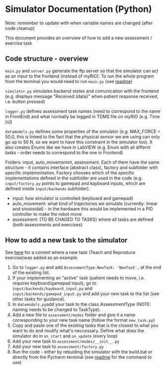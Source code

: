 # Simulator Documentation (Python)

Note: remember to update with when variable names are changed (after code cleanup)

This document provides an overview of how to add a new assessment / exercise task 

## Code structure - overview

`main.py` and `server.py` generate the ftp server so that the simulator can act as an input to the frontend (instead of myRIO). To run the whole program from the terminal you would need to run `main.py` (see [readme](https://gitlab.ethz.ch/RELab/eth-mike/eth-mike-simulator/-/blob/master/README.md))

`simulator.py` simulates backend states and comunication with the frontend (e.g. displays message "Received {data}" when patient response received, i.e. button pressed)

`logger.py` defines assessment task names (need to correspond to the name in FrontEnd) and what normally be logged in TDMS file on myRIO (e.g. Time [s])

`datamodels.py` defines some properties of the simulator (e.g. MAX_FORCE = 50.0, this is linked to the fact that the physical sensor we are using can only go up to 50 N, so we want to have this constraint in the simulator too). It also creates Enums like we have in LabVIEW (e.g. Enum with all differnt tasks - order needs to correspond to the one in Frontend)

Folders: input, auto_movememnt, assessment. Each of them have the same structure - it contains interface (abstract class), factory and subfolder with specific implementation. Factory chooses which of the specific implementations defined in the subfolder are used in the code (e.g. `input/factory.py` points to gamepad and kayboard inputs, which are defined inside `input/backends` subfolder). 

* input: how simulator is controlled (keyboard and gamepad)
* auto_movement: what kind of trajectories we simulate (currently: linear and sinusoidal) - in the hardware this would be implemented in a PID controller to make the robot move
* assessment: (TO BE CHAGED TO TASKS) where all tasks are defined (both assessments and exercises)

## How to add a new task to the simulator

See [here](https://gitlab.ethz.ch/RELab/eth-mike/eth-mike-simulator/-/commit/791746397fc2cc8343fca8536fd2140a70f5d535) for a commit where a new task (Teach and Reproduce exercise)was added as an example. 

1. Go to `logger.py` and add `AssessmentType.NewTask: 'NewTask',` at the end of the existing list. 
2. If your implementing an "active" task (patient needs to move, i.e. requires keyboard/gamepad input), go to `input/backends/kayboard_input.py` and `input/backends/gamepad_input.py` and add your new task to the list (see other tasks for guidance). 
3. In `datamodels.py`add your task to the class AssessmentType (NOTE: naming needs to be changed to TaskType). 
4. Add a new file to `assessment/modes` folder and give it a name corresponding to your new task name (follow the format `new_task.py`)
5. Copy and paste one of the existing tasks that is the closest to what you want to do and modify what's neccessary. Define what does the simulator do in `on_start` and `on_update` (every loop)
6. Add your new task to `assessment/modes/__init__.py`
7. Add your new task to `assessment/factory.py`
8. Run the code - either by rebuiding the simulator with the build.bat or directly from the Pycharm terminal (see [readme](https://gitlab.ethz.ch/RELab/eth-mike/eth-mike-simulator/-/blob/master/README.md) for the command to use)




